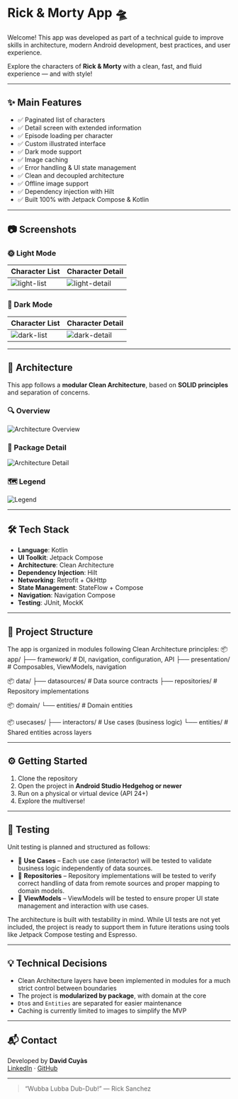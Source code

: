 # Rick & Morty App 🛸

Welcome! This app was developed as part of a technical guide to improve skills in architecture, modern Android development, best practices, and user experience.

Explore the characters of **Rick & Morty** with a clean, fast, and fluid experience — and with style!

---

## ✨ Main Features

- ✅ Paginated list of characters
- ✅ Detail screen with extended information
- ✅ Episode loading per character
- ✅ Custom illustrated interface
- ✅ Dark mode support
- ✅ Image caching
- ✅ Error handling & UI state management
- ✅ Clean and decoupled architecture
- ✅ Offline image support
- ✅ Dependency injection with Hilt
- ✅ Built 100% with Jetpack Compose & Kotlin

---

## 📷 Screenshots

### 🌞 Light Mode

| Character List | Character Detail |
|----------------|------------------|
| ![light-list](img/screenshots/light/list.png) | ![light-detail](img/screenshots/light/detail.png) |

### 🌙 Dark Mode

| Character List | Character Detail |
|----------------|------------------|
| ![dark-list](img/screenshots/dark/list.png) | ![dark-detail](img/screenshots/dark/detail.png) |

---

## 🧱 Architecture

This app follows a **modular Clean Architecture**, based on **SOLID principles** and separation of concerns.

### 🔍 Overview

![Architecture Overview](img/architecture/architecture_overview.png)

### 🧩 Package Detail

![Architecture Detail](img/architecture/architecture_detail.png)

### 🗺️ Legend

![Legend](img/architecture/architecture_legend.png)

---

## 🛠️ Tech Stack

- **Language**: Kotlin
- **UI Toolkit**: Jetpack Compose
- **Architecture**: Clean Architecture
- **Dependency Injection**: Hilt
- **Networking**: Retrofit + OkHttp
- **State Management**: StateFlow + Compose
- **Navigation**: Navigation Compose
- **Testing**: JUnit, MockK

---

## 📂 Project Structure

The app is organized in modules following Clean Architecture principles:
📦 app/
├── framework/         # DI, navigation, configuration, API
├── presentation/      # Composables, ViewModels, navigation

📦 data/
├── datasources/       # Data source contracts
├── repositories/      # Repository implementations

📦 domain/
└── entities/          # Domain entities

📦 usecases/
├── interactors/       # Use cases (business logic)
└── entities/          # Shared entities across layers

---

## ⚙️ Getting Started

1. Clone the repository
2. Open the project in **Android Studio Hedgehog or newer**
3. Run on a physical or virtual device (API 24+)
4. Explore the multiverse!

---

## 🧪 Testing

Unit testing is planned and structured as follows:

- 🧪 **Use Cases** – Each use case (interactor) will be tested to validate business logic independently of data sources.
- 🧪 **Repositories** – Repository implementations will be tested to verify correct handling of data from remote sources and proper mapping to domain models.
- 🧪 **ViewModels** – ViewModels will be tested to ensure proper UI state management and interaction with use cases.

The architecture is built with testability in mind. While UI tests are not yet included, the project is ready to support them in future iterations using tools like Jetpack Compose testing and Espresso.

---

## 💡 Technical Decisions

- Clean Architecture layers have been implemented in modules for a much strict control between boundaries
- The project is **modularized by package**, with domain at the core
- `Dto`s and `Entities` are separated for easier maintenance
- Caching is currently limited to images to simplify the MVP

---

## 📬 Contact

Developed by **David Cuyàs**  
[LinkedIn](https://linkedin.com/in/davidcuyas) · [GitHub](https://github.com/davidcuyas)

---

> “Wubba Lubba Dub-Dub!” — Rick Sanchez